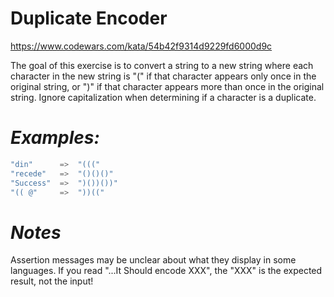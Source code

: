 # **Duplicate Encoder**
https://www.codewars.com/kata/54b42f9314d9229fd6000d9c


The goal of this exercise is to convert a string to a new string where each character 
in the new string is "(" if that character appears only once in the original string, or ")" if that 
character appears more than once in the original string. Ignore capitalization 
when determining if a character is a duplicate.

# *Examples:*
```c#
"din"      =>  "((("
"recede"   =>  "()()()"
"Success"  =>  ")())())"
"(( @"     =>  "))((" 
```

# *Notes*
Assertion messages may be unclear about what they display in some languages. 
If you read "...It Should encode XXX", the "XXX" is 
the expected result, not the input!